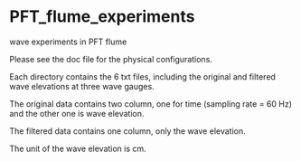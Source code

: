 # PFT_flume_experiments
wave experiments in PFT flume

Please see the doc file for the physical configurations.  

Each directory contains the 6 txt files, including the original and filtered wave elevations at three wave gauges.  

The original data contains two column, one for time (sampling rate = 60 Hz) and the other one is wave elevation.  

The filtered data contains one column, only the wave elevation.  

The unit of the wave elevation is cm.  
